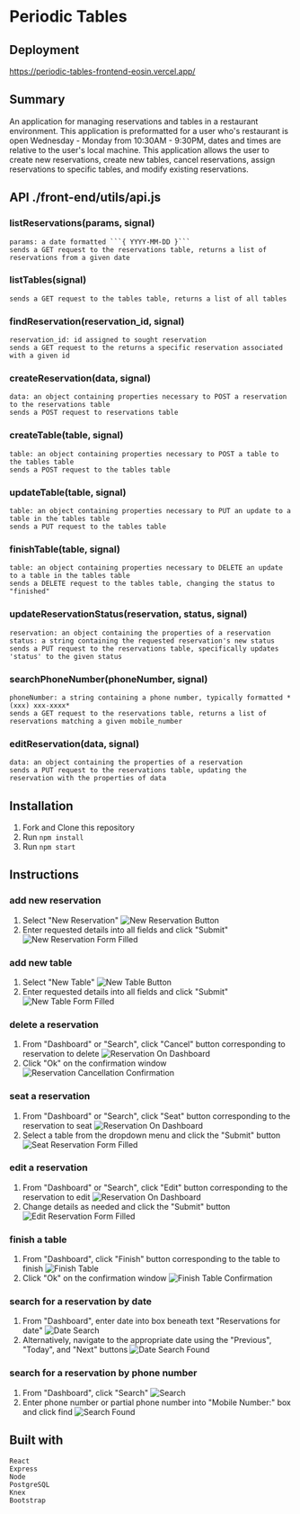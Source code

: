 # Periodic Tables

## Deployment
https://periodic-tables-frontend-eosin.vercel.app/

## Summary

An application for managing reservations and tables in a restaurant environment.
This application is preformatted for a user who's restaurant is open Wednesday - Monday from
10:30AM - 9:30PM, dates and times are relative to the user's local machine.
This application allows the user to create new reservations, create new tables, cancel reservations,
assign reservations to specific tables, and modify existing reservations.

## API ./front-end/utils/api.js

### listReservations(params, signal)
    params: a date formatted ```{ YYYY-MM-DD }```
    sends a GET request to the reservations table, returns a list of reservations from a given date

### listTables(signal)
    sends a GET request to the tables table, returns a list of all tables

### findReservation(reservation_id, signal)
    reservation_id: id assigned to sought reservation
    sends a GET request to the returns a specific reservation associated with a given id

### createReservation(data, signal)
    data: an object containing properties necessary to POST a reservation to the reservations table
    sends a POST request to reservations table

### createTable(table, signal)
    table: an object containing properties necessary to POST a table to the tables table
    sends a POST request to the tables table

### updateTable(table, signal)
    table: an object containing properties necessary to PUT an update to a table in the tables table
    sends a PUT request to the tables table

### finishTable(table, signal)
    table: an object containing properties necessary to DELETE an update to a table in the tables table
    sends a DELETE request to the tables table, changing the status to "finished"

### updateReservationStatus(reservation, status, signal)
    reservation: an object containing the properties of a reservation
    status: a string containing the requested reservation's new status
    sends a PUT request to the reservations table, specifically updates 'status' to the given status

### searchPhoneNumber(phoneNumber, signal)
    phoneNumber: a string containing a phone number, typically formatted *(xxx) xxx-xxxx*
    sends a GET request to the reservations table, returns a list of reservations matching a given mobile_number

### editReservation(data, signal)
    data: an object containing the properties of a reservation 
    sends a PUT request to the reservations table, updating the reservation with the properties of data
    
## Installation

1. Fork and Clone this repository
2. Run ```npm install```
3. Run ```npm start```

## Instructions

### add new reservation

1. Select "New Reservation"
![New Reservation Button](./Screenshots/NewReservation.png)
2. Enter requested details into all fields and click "Submit"
![New Reservation Form Filled](./Screenshots/NewReservationFilled.png)

### add new table

1. Select "New Table"
![New Table Button](./Screenshots/NewTable.png)
2. Enter requested details into all fields and click "Submit"
![New Table Form Filled](./Screenshots/NewTableFilled.png)

### delete a reservation

1. From "Dashboard" or "Search", click "Cancel" button corresponding to reservation to delete
![Reservation On Dashboard](./Screenshots/DashboardReservation.png)
2. Click "Ok" on the confirmation window
![Reservation Cancellation Confirmation](./Screenshots/ReservationCancelConfirm.png)

### seat a reservation

1. From "Dashboard" or "Search", click "Seat" button corresponding to the reservation to seat
![Reservation On Dashboard](./Screenshots/DashboardReservation.png)
2. Select a table from the dropdown menu and click the "Submit" button
![Seat Reservation Form Filled](./Screenshots/SeatReservationFilled.png)

### edit a reservation

1. From "Dashboard" or "Search", click "Edit" button corresponding to the reservation to edit
![Reservation On Dashboard](./Screenshots/DashboardReservation.png)
2. Change details as needed and click the "Submit" button
![Edit Reservation Form Filled](./Screenshots/EditReservationFilled.png)

### finish a table

1. From "Dashboard", click "Finish" button corresponding to the table to finish
![Finish Table](./Screenshot/FinishTable.png)
2. Click "Ok" on the confirmation window
![Finish Table Confirmation](./Screenshots/FinishTableConfirm.png)

### search for a reservation by date

1. From "Dashboard", enter date into box beneath text "Reservations for date"
![Date Search](./Screenshots/DateSearch.png)
2. Alternatively, navigate to the appropriate date using the "Previous", "Today", and "Next" buttons
![Date Search Found](./Screenshots/DateSearchFound.png)

### search for a reservation by phone number

1. From "Dashboard", click "Search"
![Search](./Screenshots/Search.png)
2. Enter phone number or partial phone number into "Mobile Number:" box and click find
![Search Found](./Screenshots/SearchFound.png)

## Built with
    React
    Express
    Node
    PostgreSQL
    Knex
    Bootstrap
    
